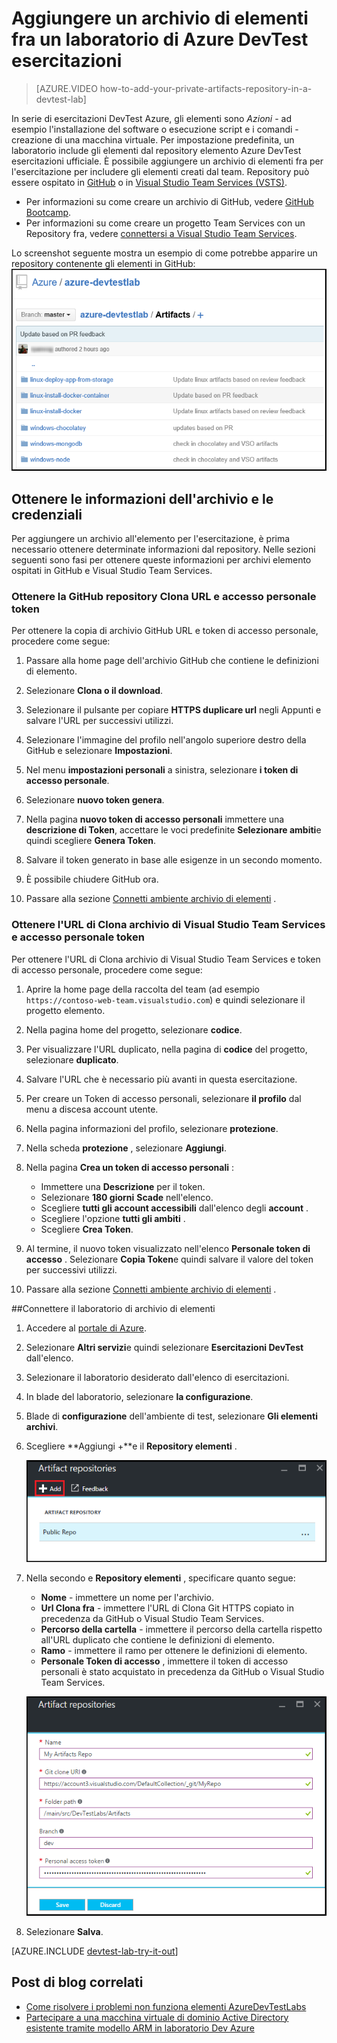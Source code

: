 <properties
    pageTitle="Aggiungere un archivio di elementi fra un laboratorio di Azure DevTest esercitazioni | Microsoft Azure"
    description="Aggiungere un repository GitHub o servizi operazioni del Team di Visual Studio per l'origine di elementi personalizzati nei DevTest Azure"
    services="devtest-lab,virtual-machines,visual-studio-online"
    documentationCenter="na"
    authors="tomarcher"
    manager="douge"
    editor=""/>

<tags
    ms.service="devtest-lab"
    ms.workload="na"
    ms.tgt_pltfrm="na"
    ms.devlang="na"
    ms.topic="article"
    ms.date="09/06/2016"
    ms.author="tarcher"/>

# <a name="add-a-git-artifact-repository-to-a-lab-in-azure-devtest-labs"></a>Aggiungere un archivio di elementi fra un laboratorio di Azure DevTest esercitazioni

> [AZURE.VIDEO how-to-add-your-private-artifacts-repository-in-a-devtest-lab]

In serie di esercitazioni DevTest Azure, gli elementi sono *Azioni* - ad esempio l'installazione del software o esecuzione script e i comandi - creazione di una macchina virtuale. Per impostazione predefinita, un laboratorio include gli elementi dal repository elemento Azure DevTest esercitazioni ufficiale. È possibile aggiungere un archivio di elementi fra per l'esercitazione per includere gli elementi creati dal team. Repository può essere ospitato in [GitHub](https://github.com) o in [Visual Studio Team Services (VSTS)](https://visualstudio.com).

- Per informazioni su come creare un archivio di GitHub, vedere [GitHub Bootcamp](https://help.github.com/categories/bootcamp/).
- Per informazioni su come creare un progetto Team Services con un Repository fra, vedere [connettersi a Visual Studio Team Services](https://www.visualstudio.com/get-started/setup/connect-to-visual-studio-online).

Lo screenshot seguente mostra un esempio di come potrebbe apparire un repository contenente gli elementi in GitHub:  
![Esempio di repo elementi GitHub](./media/devtest-lab-add-artifact-repo/devtestlab-github-artifact-repo-home.png)


## <a name="get-the-repository-information-and-credentials"></a>Ottenere le informazioni dell'archivio e le credenziali

Per aggiungere un archivio all'elemento per l'esercitazione, è prima necessario ottenere determinate informazioni dal repository. Nelle sezioni seguenti sono fasi per ottenere queste informazioni per archivi elemento ospitati in GitHub e Visual Studio Team Services.

### <a name="get-the-github-repository-clone-url-and-personal-access-token"></a>Ottenere la GitHub repository Clona URL e accesso personale token

Per ottenere la copia di archivio GitHub URL e token di accesso personale, procedere come segue:

1. Passare alla home page dell'archivio GitHub che contiene le definizioni di elemento.

1. Selezionare **Clona o il download**.

1. Selezionare il pulsante per copiare **HTTPS duplicare url** negli Appunti e salvare l'URL per successivi utilizzi.

1. Selezionare l'immagine del profilo nell'angolo superiore destro della GitHub e selezionare **Impostazioni**.

1. Nel menu **impostazioni personali** a sinistra, selezionare **i token di accesso personale**.

1. Selezionare **nuovo token genera**.

1. Nella pagina **nuovo token di accesso personali** immettere una **descrizione di Token**, accettare le voci predefinite **Selezionare ambiti**e quindi scegliere **Genera Token**.

1. Salvare il token generato in base alle esigenze in un secondo momento.

1. È possibile chiudere GitHub ora.   

1. Passare alla sezione [Connetti ambiente archivio di elementi](#connect-your-lab-to-the-artifact-repository) .

### <a name="get-the-visual-studio-team-services-repository-clone-url-and-personal-access-token"></a>Ottenere l'URL di Clona archivio di Visual Studio Team Services e accesso personale token

Per ottenere l'URL di Clona archivio di Visual Studio Team Services e token di accesso personale, procedere come segue:

1. Aprire la home page della raccolta del team (ad esempio `https://contoso-web-team.visualstudio.com`) e quindi selezionare il progetto elemento.

1. Nella pagina home del progetto, selezionare **codice**.

1. Per visualizzare l'URL duplicato, nella pagina di **codice** del progetto, selezionare **duplicato**.

1. Salvare l'URL che è necessario più avanti in questa esercitazione.

1. Per creare un Token di accesso personali, selezionare **il profilo** dal menu a discesa account utente.

1. Nella pagina informazioni del profilo, selezionare **protezione**.

1. Nella scheda **protezione** , selezionare **Aggiungi**.

1. Nella pagina **Crea un token di accesso personali** :

    - Immettere una **Descrizione** per il token.
    - Selezionare **180 giorni** **Scade** nell'elenco.
    - Scegliere **tutti gli account accessibili** dall'elenco degli **account** .
    - Scegliere l'opzione **tutti gli ambiti** .
    - Scegliere **Crea Token**.

1. Al termine, il nuovo token visualizzato nell'elenco **Personale token di accesso** . Selezionare **Copia Token**e quindi salvare il valore del token per successivi utilizzi.

1. Passare alla sezione [Connetti ambiente archivio di elementi](#connect-your-lab-to-the-artifact-repository) .

##<a name="connect-your-lab-to-the-artifact-repository"></a>Connettere il laboratorio di archivio di elementi

1. Accedere al [portale di Azure](http://go.microsoft.com/fwlink/p/?LinkID=525040).

1. Selezionare **Altri servizi**e quindi selezionare **Esercitazioni DevTest** dall'elenco.

1. Selezionare il laboratorio desiderato dall'elenco di esercitazioni.   

1. In blade del laboratorio, selezionare **la configurazione**.

1. Blade di **configurazione** dell'ambiente di test, selezionare **Gli elementi archivi**.

1. Scegliere **Aggiungi +**e il **Repository elementi** .

    ![Elemento repository pulsante Aggiungi](./media/devtest-lab-add-artifact-repo/add-artifact-repo.png)
 
1. Nella secondo e **Repository elementi** , specificare quanto segue:

    - **Nome** - immettere un nome per l'archivio.
    - **Url Clona fra** - immettere l'URL di Clona Git HTTPS copiato in precedenza da GitHub o Visual Studio Team Services. 
    - **Percorso della cartella** - immettere il percorso della cartella rispetto all'URL duplicato che contiene le definizioni di elemento.
    - **Ramo** - immettere il ramo per ottenere le definizioni di elemento.
    - **Personale Token di accesso** , immettere il token di accesso personali è stato acquistato in precedenza da GitHub o Visual Studio Team Services. 
     
    ![Blade repo elemento](./media/devtest-lab-add-artifact-repo/artifact-repo-blade.png)

1. Selezionare **Salva**.

[AZURE.INCLUDE [devtest-lab-try-it-out](../../includes/devtest-lab-try-it-out.md)]

## <a name="related-blog-posts"></a>Post di blog correlati
- [Come risolvere i problemi non funziona elementi AzureDevTestLabs](http://www.visualstudiogeeks.com/blog/DevOps/How-to-troubleshoot-failing-artifacts-in-AzureDevTestLabs)
- [Partecipare a una macchina virtuale di dominio Active Directory esistente tramite modello ARM in laboratorio Dev Azure](http://www.visualstudiogeeks.com/blog/DevOps/Join-a-VM-to-existing-AD-domain-using-ARM-template-AzureDevTestLabs)